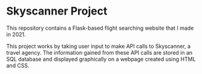 # Skyscanner Project

This repository contains a Flask-based flight searching website that I made in 2021.

This project works by taking user input to make API calls to Skyscanner, a travel agency. The information gained from these API calls are stored in an SQL database and displayed graphically on a webpage created using HTML and CSS.
